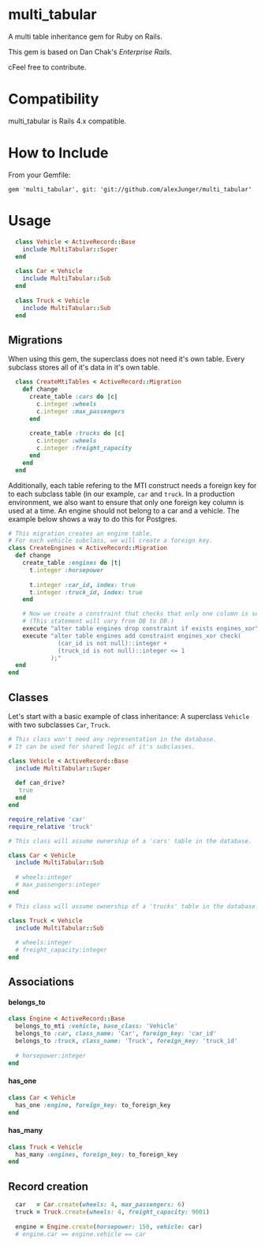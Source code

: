 multi_tabular
==========================
A multi table inheritance gem for Ruby on Rails.

This gem is based on Dan Chak's *Enterprise Rails*.

cFeel free to contribute.

Compatibility
=============

multi_tabular is Rails 4.x compatible.


How to Include
==============

From your Gemfile:

    gem 'multi_tabular', git: 'git://github.com/alexJunger/multi_tabular'
    
Usage
===============

```ruby
  class Vehicle < ActiveRecord::Base
    include MultiTabular::Super
  end
  
  class Car < Vehicle
    include MultiTabular::Sub
  end
  
  class Truck < Vehicle
    include MultiTabular::Sub
  end
```

Migrations
------------------

When using this gem, the superclass does not need it's own table. Every subclass stores all of it's data in it's own
table.

```ruby
  class CreateMtiTables < ActiveRecord::Migration
    def change
      create_table :cars do |c|
        c.integer :wheels
        c.integer :max_passengers
      end
      
      create_table :trucks do |c|
        c.integer :wheels
        c.integer :freight_capacity
      end
    end
  end
```

Additionally, each table refering to the MTI construct needs a foreign key for to each subclass table (in our example,
`car` and `truck`. In a production environment, we also want to ensure that only one foreign key column is used at a
time. An engine should not belong to a car and a vehicle. The example below shows a way to do this for Postgres.


```ruby
# This migration creates an engine table.
# For each vehicle subclass, we will create a foreign key.
class CreateEngines < ActiveRecord::Migration
  def change
    create_table :engines do |t|
      t.integer :horsepower
      
      t.integer :car_id, index: true
      t.integer :truck_id, index: true
    end

    # Now we create a constraint that checks that only one column is set at a time.
    # (This statement will vary from DB to DB.)
    execute "alter table engines drop constraint if exists engines_xor"
    execute "alter table engines add constraint engines_xor check(
              (car_id is not null)::integer +
              (truck_id is not null)::integer <= 1
            );"
  end
end
```

Classes
---------------

Let's start with a basic example of class inheritance: A superclass `Vehicle` with two subclasses `Car`, `Truck`.
```ruby
# This class won't need any representation in the database.
# It can be used for shared logic of it's subclasses.

class Vehicle < ActiveRecord::Base
  include MultiTabular::Super
  
  def can_drive?
   true
  end
end

require_relative 'car'
require_relative 'truck'
```

```ruby
# This class will assume ownership of a 'cars' table in the database.

class Car < Vehicle
  include MultiTabular::Sub
  
  # wheels:integer
  # max_passengers:integer
end
```

```ruby
# This class will assume ownership of a 'trucks' table in the database.

class Truck < Vehicle
  include MultiTabular::Sub
  
  # wheels:integer
  # freight_capacity:integer
end
```

Associations
----------------
#### belongs_to
```ruby
class Engine < ActiveRecord::Base
  belongs_to_mti :vehicle, base_class: 'Vehicle'
  belongs_to :car, class_name: 'Car', foreign_key: 'car_id'
  belongs_to :truck, class_name: 'Truck', foreign_key: 'truck_id'
  
  # horsepower:integer
end
```

#### has_one
```ruby
class Car < Vehicle
  has_one :engine, foreign_key: to_foreign_key
end
```

#### has_many
```ruby
class Truck < Vehicle
  has_many :engines, foreign_key: to_foreign_key
end
```

Record creation
----------------

```ruby
  car   = Car.create(wheels: 4, max_passengers: 6)
  truck = Truck.create(wheels: 4, freight_capacity: 9001)
  
  engine = Engine.create(horsepower: 150, vehicle: car)
  # engine.car == engine.vehicle == car
```
